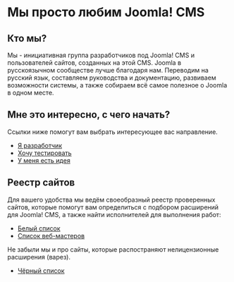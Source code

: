 # Мы просто любим Joomla! CMS

## Кто мы?
Мы - инициативная группа разработчиков под Joomla! CMS и пользователей сайтов, созданных на этой CMS. Joomla в русскоязычном сообществе лучше благодаря нам. Переводим на русский язык, составляем руководства и документацию, развиваем возможности системы, а также собираем всё самое полезное о Joomla в одном месте.

## Мне это интересно, с чего начать?
Ссылки ниже помогут вам выбрать интересующее вас направление.

- [Я разработчик](developer)
- [Хочу тестировать](tester)
- [У меня есть идея](ideas)

## Реестр сайтов
Для вашего удобства мы ведём своеобразный реестр проверенных сайтов, которые помогут вам определиться с подбором расширений для Joomla! CMS, а также найти исполнителей для выполнения работ:
- [Белый список](whitelist)
- [Список веб-мастеров](webmasters)

Не забыли мы и про сайты, которые распостраняют нелицензионные расширения (варез).
- [Чёрный список](blacklist)
